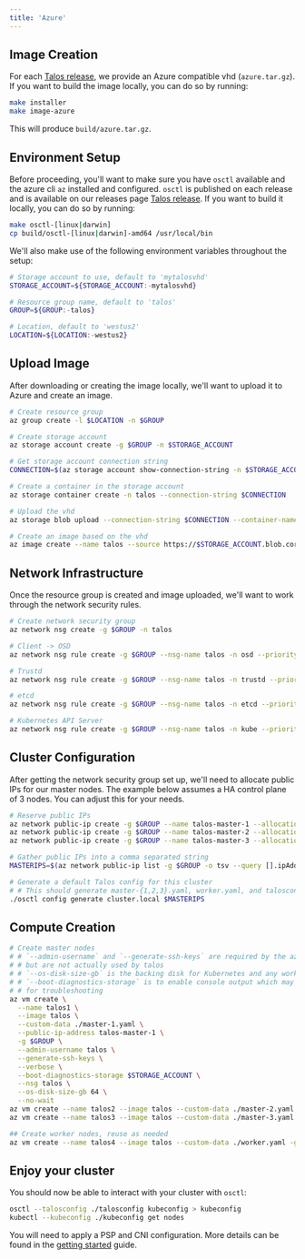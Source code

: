 ```yaml
---
title: 'Azure'
---
```


## Image Creation

For each [Talos release](https://github.com/talos-systems/talos/releases), we provide an Azure compatible vhd (`azure.tar.gz`).
If you want to build the image locally, you can do so by running:

```bash
make installer
make image-azure
```

This will produce `build/azure.tar.gz`.

## Environment Setup

Before proceeding, you'll want to make sure you have `osctl` available and the azure cli `az` installed and configured.
`osctl` is published on each release and is available on our releases page [Talos release](https://github.com/talos-systems/talos/releases).
If you want to build it locally, you can do so by running:

```bash
make osctl-[linux|darwin]
cp build/osctl-[linux|darwin]-amd64 /usr/local/bin
```

We'll also make use of the following environment variables throughout the setup:

```bash
# Storage account to use, default to 'mytalosvhd'
STORAGE_ACCOUNT=${STORAGE_ACCOUNT:-mytalosvhd}

# Resource group name, default to 'talos'
GROUP=${GROUP:-talos}

# Location, default to 'westus2'
LOCATION=${LOCATION:-westus2}
```

## Upload Image

After downloading or creating the image locally, we'll want to upload it to Azure and create an image.

```bash
# Create resource group
az group create -l $LOCATION -n $GROUP

# Create storage account
az storage account create -g $GROUP -n $STORAGE_ACCOUNT

# Get storage account connection string
CONNECTION=$(az storage account show-connection-string -n $STORAGE_ACCOUNT -g $GROUP -o tsv)

# Create a container in the storage account
az storage container create -n talos --connection-string $CONNECTION

# Upload the vhd
az storage blob upload --connection-string $CONNECTION --container-name talos -f build/talos-azure.vhd -n disk.vhd

# Create an image based on the vhd
az image create --name talos --source https://$STORAGE_ACCOUNT.blob.core.windows.net/talos/disk.vhd --os-type linux -g $GROUP
```

## Network Infrastructure

Once the resource group is created and image uploaded, we'll want to work
through the network security rules.

```bash
# Create network security group
az network nsg create -g $GROUP -n talos

# Client -> OSD
az network nsg rule create -g $GROUP --nsg-name talos -n osd --priority 1001 --destination-port-ranges 50000 --direction inbound

# Trustd
az network nsg rule create -g $GROUP --nsg-name talos -n trustd --priority 1002 --destination-port-ranges 50001 --direction inbound

# etcd
az network nsg rule create -g $GROUP --nsg-name talos -n etcd --priority 1003 --destination-port-ranges 2379-2380 --direction inbound

# Kubernetes API Server
az network nsg rule create -g $GROUP --nsg-name talos -n kube --priority 1004 --destination-port-ranges 6443 --direction inbound
```

## Cluster Configuration

After getting the network security group set up, we'll need to allocate public IPs for our master nodes.
The example below assumes a HA control plane of 3 nodes.
You can adjust this for your needs.

```bash
# Reserve public IPs
az network public-ip create -g $GROUP --name talos-master-1 --allocation-method static
az network public-ip create -g $GROUP --name talos-master-2 --allocation-method static
az network public-ip create -g $GROUP --name talos-master-3 --allocation-method static

# Gather public IPs into a comma separated string
MASTERIPS=$(az network public-ip list -g $GROUP -o tsv --query [].ipAddress | paste -sd,)

# Generate a default Talos config for this cluster
# # This should generate master-{1,2,3}.yaml, worker.yaml, and talosconfig in your PWD
./osctl config generate cluster.local $MASTERIPS
```

## Compute Creation

```bash
# Create master nodes
# # `--admin-username` and `--generate-ssh-keys` are required by the az cli,
# # but are not actually used by talos
# # `--os-disk-size-gb` is the backing disk for Kubernetes and any workload containers
# # `--boot-diagnostics-storage` is to enable console output which may be necessary
# # for troubleshooting
az vm create \
  --name talos1 \
  --image talos \
  --custom-data ./master-1.yaml \
  --public-ip-address talos-master-1 \
  -g $GROUP \
  --admin-username talos \
  --generate-ssh-keys \
  --verbose \
  --boot-diagnostics-storage $STORAGE_ACCOUNT \
  --nsg talos \
  --os-disk-size-gb 64 \
  --no-wait
az vm create --name talos2 --image talos --custom-data ./master-2.yaml  --public-ip-address talos-master-2 -g $GROUP --admin-username talos --generate-ssh-keys --verbose --boot-diagnostics-storage $STORAGE_ACCOUNT --nsg talos --os-disk-size-gb 64 --no-wait
az vm create --name talos3 --image talos --custom-data ./master-3.yaml  --public-ip-address talos-master-3 -g $GROUP --admin-username talos --generate-ssh-keys --verbose --boot-diagnostics-storage $STORAGE_ACCOUNT --nsg talos --os-disk-size-gb 64 --no-wait

## Create worker nodes, reuse as needed
az vm create --name talos4 --image talos --custom-data ./worker.yaml -g $GROUP --admin-username talos --generate-ssh-keys --verbose --boot-diagnostics-storage $STORAGE_ACCOUNT --nsg talos --os-disk-size-gb 64 --no-wait
```

## Enjoy your cluster

You should now be able to interact with your cluster with `osctl`:

```bash
osctl --talosconfig ./talosconfig kubeconfig > kubeconfig
kubectl --kubeconfig ./kubeconfig get nodes
```

You will need to apply a PSP and CNI configuration.
More details can be found in the [getting started](/docs/guides/getting_started) guide.
